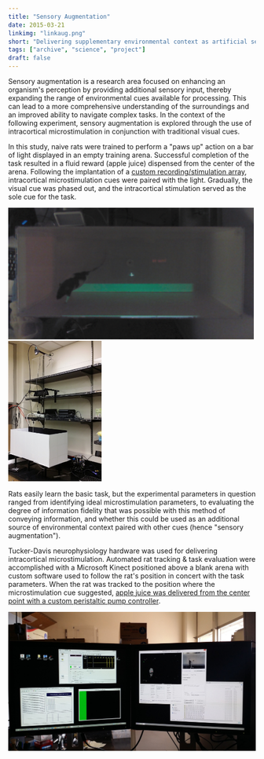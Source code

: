 ```yaml
---
title: "Sensory Augmentation"
date: 2015-03-21
linkimg: "linkaug.png"
short: "Delivering supplementary environmental context as artificial sensory input via intracortical microstimulation."
tags: ["archive", "science", "project"]
draft: false
---
```

Sensory augmentation is a research area focused on enhancing an organism's perception by providing additional sensory input, thereby expanding the range of environmental cues available for processing. This can lead to a more comprehensive understanding of the surroundings and an improved ability to navigate complex tasks. In the context of the following experiment, sensory augmentation is explored through the use of intracortical microstimulation in conjunction with traditional visual cues.

In this study, naive rats were trained to perform a "paws up" action on a bar of light displayed in an empty training arena. Successful completion of the task resulted in a fluid reward (apple juice) dispensed from the center of the arena. Following the implantation of a <a href="/bytes/2015-04-02-intracortical-array/">custom recording/stimulation array</a>, intracortical microstimulation cues were paired with the light. Gradually, the visual cue was phased out, and the intracortical stimulation served as the sole cue for the task.

<div class="cga-flex-content">
	<a href="pawsbar.png"><img width="500" src="pawsbar.png" alt="naive rat showing paws-up on light bar" /></a>
	<a href="arenaexternal.png"><img width="190" src="arenaexternal.png" alt="external view of training arena"/></a>
</div>

Rats easily learn the basic task, but the experimental parameters in question ranged from identifying ideal microstimulation parameters, to evaluating the degree of information fidelity that was possible with this method of conveying information, and whether this could be used as an additional source of environmental context paired with other cues (hence "sensory augmentation").

Tucker-Davis neurophysiology hardware was used for delivering intracortical microstimulation. Automated rat tracking & task evaluation were accomplished with a Microsoft Kinect positioned above a blank arena with custom software used to follow the rat's position in concert with the task parameters. When the rat was tracked to the position where the microstimulation cue suggested, <a href="/bytes/2015-01-19-diy-peristaltic-pump/">apple juice was delivered from the center point with a custom peristaltic pump controller</a>.

<a href="arena.jpg"><img class="image-center" alt="controller view of training session" src="arena.jpg" /></a>